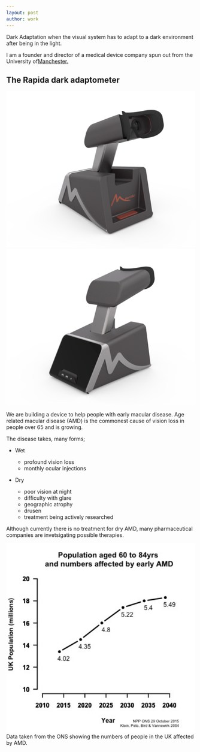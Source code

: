 ```yaml
---
layout: post
author: work
---
```

Dark Adaptation when the visual system has to adapt to a dark environment after being in the light.

I am a founder and director of a medical device company spun out from the University of<a href="http://www.manchester.ac.uk" target="_blank">Manchester. </a>
<br> 
<div>
<h2>The Rapida dark adaptometer</h2>
</div>
<img src="/assets/images/mumac/Mumac R07.1553.png" alternate="some text" width=700px>
<img src="/assets/images/mumac/Mumac R07.1552.png" alternate="some text" width=700px>



        
<p>We are building a device to help people with early macular disease.
Age related macular disease (AMD) is the commonest cause of vision loss in people over 65 and is growing.
</p>

The disease takes, many forms; 
- Wet
  - profound vision loss
  - monthly ocular injections

- Dry
  - poor vision at night
  - difficulty with glare
  - geographic atrophy
  - drusen
  - treatment being actively researched

<p>
Although currently there is no treatment for dry AMD, many pharmaceutical companies are invetsigating possible therapies.</p>

<img src="/assets/images/mumac/AMD_demographic.jpg" alternate="some text" width=600px >
<caption>Data taken from the ONS showing the numbers of people in the UK affected by AMD.
</caption> 








